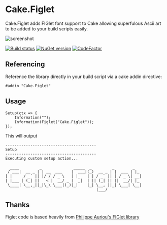 # Cake.Figlet

Cake.Figlet adds FIGlet font support to Cake allowing superfulous Ascii art to be added
to your build scripts easily.

![screenshot](docs/cake.figlet.PNG)

[![Build status](https://ci.appveyor.com/api/projects/status/3l0xm56cpakmiu2c/branch/master?svg=true)](https://ci.appveyor.com/project/enkafan/cake-figlet/branch/master) [![NuGet version](https://badge.fury.io/nu/cake.figlet.svg)](https://www.nuget.org/packages/cake.figlet) [![CodeFactor](https://www.codefactor.io/repository/github/enkafan/cake.figlet/badge)](https://www.codefactor.io/repository/github/enkafan/cake.figlet)

## Referencing

Reference the library directly in your build script via a cake addin directive:

```
#addin "Cake.Figlet"
```

## Usage

```
Setup(ctx => {
    Information("");
    Information(Figlet("Cake.Figlet"));
});
```

This will output
```
----------------------------------------
Setup
----------------------------------------
Executing custom setup action...

  ____         _              _____  _         _        _
 / ___|  __ _ | | __  ___    |  ___|(_)  __ _ | |  ___ | |_
| |     / _` || |/ / / _ \   | |_   | | / _` || | / _ \| __|
| |___ | (_| ||   < |  __/ _ |  _|  | || (_| || ||  __/| |_
 \____| \__,_||_|\_\ \___|(_)|_|    |_| \__, ||_| \___| \__|
                                        |___/

```

## Thanks

Figlet code is based heavily from [Philippe Auriou's FIGlet library](https://github.com/auriou/FIGlet)

